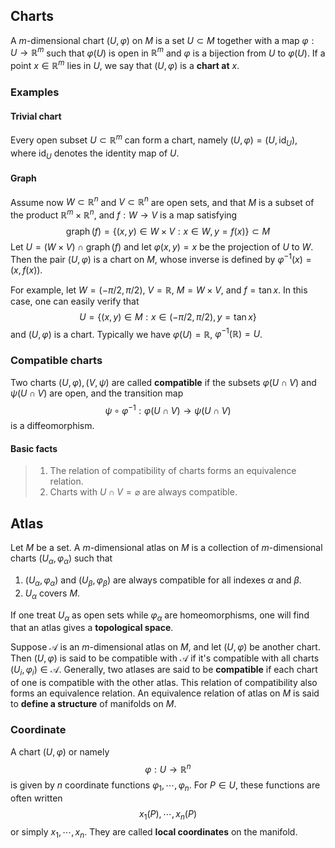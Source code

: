 ## Charts

A $m$-dimensional chart $(U,\varphi)$ on $M$ is a set $U \subset M$ together with a map $\varphi: U \to\mathbb{R}^m$ such that $\varphi(U)$ is open in $\mathbb{R}^m$ and $\varphi$ is a bijection from $U$ to $\varphi(U)$. If a point $x \in \mathbb{R}^m$ lies in $U$, we say that $(U,\varphi)$ is a **chart at** $x$.

### Examples

#### Trivial chart

Every open subset $U \subset \mathbb{R}^m$ can form a chart, namely $(U,\varphi)=(U,\operatorname{id}_U)$, where $\operatorname{id}_U$ denotes the identity map of $U$.

#### Graph

Assume now $W \subset \mathbb{R}^n$ and $V \subset \mathbb{R}^n$ are open sets, and that $M$ is a subset of the product $\mathbb{R}^m \times \mathbb{R}^n$, and $f:W \to V$ is a map satisfying
$$
\operatorname{graph}(f)=\{(x,y)\in W \times V:x \in W,y=f(x)\} \subset M
$$
Let $U=(W \times V) \cap \operatorname{graph}(f)$ and let $\varphi(x,y)=x$ be the projection of $U$ to $W$. Then the pair $(U,\varphi)$ is a chart on $M$, whose inverse is defined by $\varphi^{-1}(x)=(x,f(x))$.

For example, let $W=(-\pi/2,\pi/2)$, $V=\mathbb{R}$, $M=W \times V$, and $f=\tan{x}$. In this case, one can easily verify that
$$
U=\{(x,y)\in M:x \in (-\pi/2,\pi/2),y=\tan{x}\}
$$
and $(U,\varphi)$ is a chart. Typically we have $\varphi(U)=\mathbb{R}$, $\varphi^{-1}(\mathbb{R})=U$.

### Compatible charts

Two charts $(U,\varphi),(V,\psi)$ are called **compatible** if the subsets $\varphi(U \cap V)$ and $\psi(U \cap V)$ are open, and the transition map
$$
\psi \circ \varphi^{-1}: \varphi(U \cap V) \to \psi(U \cap V)
$$
is a diffeomorphism.

#### Basic facts

> 1. The relation of compatibility of charts forms an equivalence relation.
> 2. Charts with $U \cap V = \varnothing$ are always compatible.

## Atlas

Let $M$ be a set. A $m$-dimensional atlas on $M$ is a collection of $m$-dimensional charts $(U_\alpha,\varphi_\alpha)$ such that

1. $(U_\alpha,\varphi_\alpha)$ and $(U_\beta,\varphi_\beta)$ are always compatible for all indexes $\alpha$ and $\beta$.
2. $U_\alpha$ covers $M$.

If one treat $U_\alpha$ as open sets while $\varphi_\alpha$ are homeomorphisms, one will find that an atlas gives a **topological space**. 

Suppose $\mathscr{A}$ is an $m$-dimensional atlas on $M$, and let $(U,\varphi)$ be another chart. Then $(U,\varphi)$ is said to be compatible with $\mathscr{A}$ if it's compatible with all charts $(U_i,\varphi_i)\in \mathscr{A}$. Generally, two atlases are said to be **compatible** if each chart of one is compatible with the other atlas. This relation of compatibility also forms an equivalence relation. An equivalence relation of atlas on $M$ is said to **define a structure** of manifolds on $M$.

### Coordinate

A chart $(U,\varphi)$ or namely
$$
\varphi:U \to \mathbb{R}^n
$$
is given by $n$ coordinate functions $\varphi_1,\cdots,\varphi_n$. For $P \in U$, these functions are often written
$$
x_1(P),\cdots,x_n(P)
$$
or simply $x_1,\cdots,x_n$. They are called **local coordinates** on the manifold.